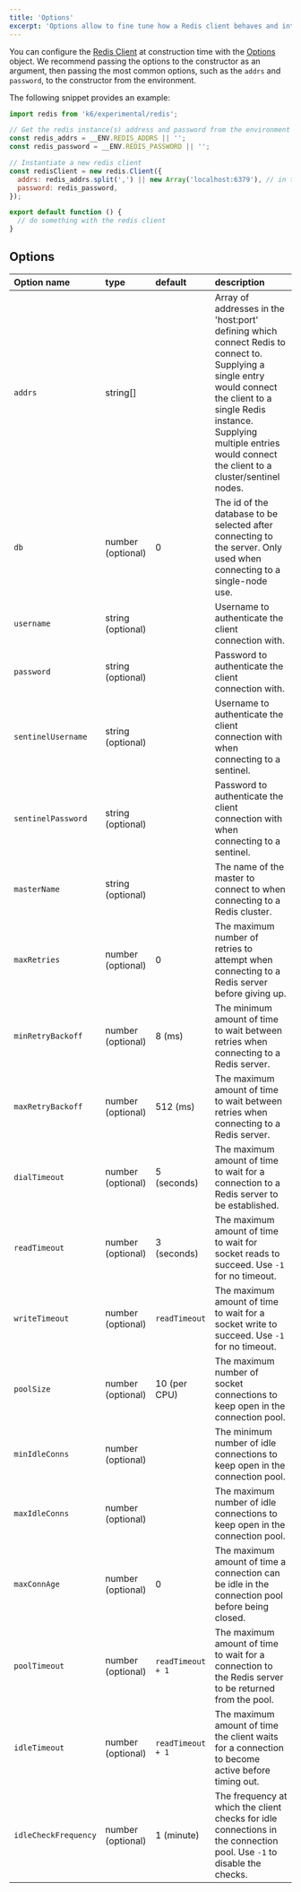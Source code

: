 ```yaml
---
title: 'Options'
excerpt: 'Options allow to fine tune how a Redis client behaves and interacts with a Redis server or cluster.'
---
```


You can configure the [Redis Client](/javascript-api/k6-experimental-redis/client) at construction time with the [Options](#options) object.
We recommend passing the options to the constructor as an argument,  then passing the most common options, such as the `addrs` and `password`, to the constructor from the environment.

The following snippet provides an example:

```javascript
import redis from 'k6/experimental/redis';

// Get the redis instance(s) address and password from the environment
const redis_addrs = __ENV.REDIS_ADDRS || '';
const redis_password = __ENV.REDIS_PASSWORD || '';

// Instantiate a new redis client
const redisClient = new redis.Client({
  addrs: redis_addrs.split(',') || new Array('localhost:6379'), // in the form of 'host:port', separated by commas
  password: redis_password,
});

export default function () {
  // do something with the redis client
}
```

## Options

| Option name          | type              | default           | description                                                                                                                                                                                                                                      |
| :------------------- | :---------------- | :---------------- | :----------------------------------------------------------------------------------------------------------------------------------------------------------------------------------------------------------------------------------------------- |
| `addrs`              | string[]          |                   | Array of addresses in the 'host:port' defining which connect Redis to connect to. Supplying a single entry would connect the client to a single Redis instance. Supplying multiple entries would connect the client to a cluster/sentinel nodes. |
| `db`                 | number (optional) | 0                 | The id of the database to be selected after connecting to the server. Only used when connecting to a single-node use.                                                                                                                           |
| `username`           | string (optional) |                   | Username to authenticate the client connection with.                                                                                                                                                                                             |
| `password`           | string (optional) |                   | Password to authenticate the client connection with.                                                                                                                                                                                             |
| `sentinelUsername`   | string (optional) |                   | Username to authenticate the client connection with when connecting to a sentinel.                                                                                                                                                               |
| `sentinelPassword`   | string (optional) |                   | Password to authenticate the client connection with when connecting to a sentinel.                                                                                                                                                               |
| `masterName`         | string (optional) |                   | The name of the master to connect to when connecting to a Redis cluster.                                                                                                                                                                         |
| `maxRetries`         | number (optional) | 0                 | The maximum number of retries to attempt when connecting to a Redis server before giving up.                                                                                                                                                     |
| `minRetryBackoff`    | number (optional) | 8 (ms)            | The minimum amount of time to wait between retries when connecting to a Redis server.                                                                                                                                                            |
| `maxRetryBackoff`    | number (optional) | 512 (ms)          | The maximum amount of time to wait between retries when connecting to a Redis server.                                                                                                                                                            |
| `dialTimeout`        | number (optional) | 5 (seconds)       | The maximum amount of time to wait for a connection to a Redis server to be established.                                                                                                                                                         |
| `readTimeout`        | number (optional) | 3 (seconds)       | The maximum amount of time to wait for socket reads to succeed. Use `-1` for no timeout.                                                                                                                                                         |
| `writeTimeout`       | number (optional) | `readTimeout`     | The maximum amount of time to wait for a socket write to succeed. Use `-1` for no timeout.                                                                                                                                                       |
| `poolSize`           | number (optional) | 10 (per CPU)      | The maximum number of socket connections to keep open in the connection pool.                                                                                                                                                                    |
| `minIdleConns`       | number (optional) |                   | The minimum number of idle connections to keep open in the connection pool.                                                                                                                                                                      |
| `maxIdleConns`       | number (optional) |                   | The maximum number of idle connections to keep open in the connection pool.                                                                                                                                                                      |
| `maxConnAge`         | number (optional) | 0                 | The maximum amount of time a connection can be idle in the connection pool before being closed.                                                                                                                                                  |
| `poolTimeout`        | number (optional) | `readTimeout + 1` | The maximum amount of time to wait for a connection to the Redis server to be returned from the pool.                                                                                                                                            |
| `idleTimeout`        | number (optional) | `readTimeout + 1` | The maximum amount of time the client waits for a connection to become active before timing out.                                                                                                                                                 |
| `idleCheckFrequency` | number (optional) | 1 (minute)        | The frequency at which the client checks for idle connections in the connection pool. Use `-1` to disable the checks.                                                                                                                            |